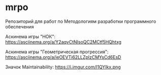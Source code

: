 # mrpo

Репозиторий для работ по Методологиям разработки программного обеспечения

Аскинема игры "НОК": https://asciinema.org/a/Y2aqvCtNIsoQC2MCtf5HQhtxg

Аскинема игры "Геометрическая прогрессия": https://asciinema.org/a/ieOEVTi62LLZplzCMYsCd6EsD

Значок Maintainability: https://i.imgur.com/l1QYIkx.png
